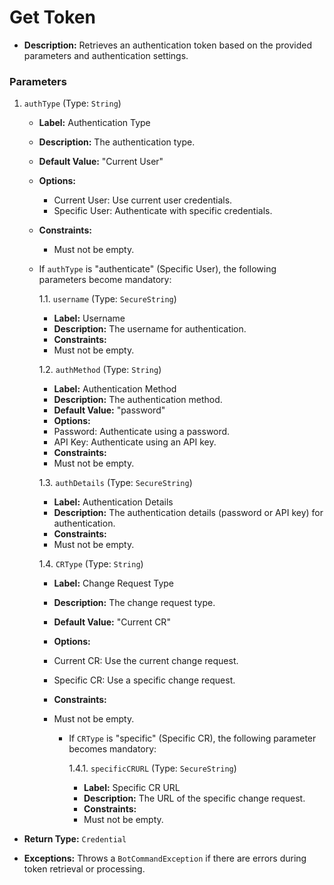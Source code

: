 # Get Token

- **Description:** Retrieves an authentication token based on the provided parameters and authentication settings.

### Parameters

1. `authType` (Type: `String`)
    - **Label:** Authentication Type
    - **Description:** The authentication type.
    - **Default Value:** "Current User"
    - **Options:**
        - Current User: Use current user credentials.
        - Specific User: Authenticate with specific credentials.
    - **Constraints:**
        - Must not be empty.

    - If `authType` is "authenticate" (Specific User), the following parameters become mandatory:

      1.1. `username` (Type: `SecureString`)
        - **Label:** Username
        - **Description:** The username for authentication.
        - **Constraints:**
        - Must not be empty.

      1.2. `authMethod` (Type: `String`)
        - **Label:** Authentication Method
        - **Description:** The authentication method.
        - **Default Value:** "password"
        - **Options:**
        - Password: Authenticate using a password.
        - API Key: Authenticate using an API key.
        - **Constraints:**
        - Must not be empty.

      1.3. `authDetails` (Type: `SecureString`)
        - **Label:** Authentication Details
        - **Description:** The authentication details (password or API key) for authentication.
        - **Constraints:**
        - Must not be empty.

      1.4. `CRType` (Type: `String`)
        - **Label:** Change Request Type
        - **Description:** The change request type.
        - **Default Value:** "Current CR"
        - **Options:**
        - Current CR: Use the current change request.
        - Specific CR: Use a specific change request.
        - **Constraints:**
        - Must not be empty.

            - If `CRType` is "specific" (Specific CR), the following parameter becomes mandatory:

              1.4.1. `specificCRURL` (Type: `SecureString`)
                - **Label:** Specific CR URL
                - **Description:** The URL of the specific change request.
                - **Constraints:**
                - Must not be empty.

- **Return Type:** `Credential`

- **Exceptions:** Throws a `BotCommandException` if there are errors during token retrieval or processing.